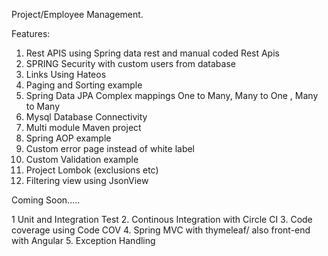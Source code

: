 Project/Employee Management.

Features:

1. Rest APIS using Spring data rest and manual coded Rest Apis
2. SPRING Security with custom users from database
3. Links Using Hateos
4. Paging and Sorting example
5. Spring Data JPA Complex mappings One to Many, Many to One , Many to Many
6. Mysql Database Connectivity
7. Multi module Maven project
8. Spring AOP example
9. Custom error page instead of white label
10. Custom Validation example
11. Project Lombok (exclusions etc)
12. Filtering view using JsonView

Coming Soon.....

1  Unit and Integration Test
2. Continous Integration with Circle CI
3. Code coverage using Code COV
4. Spring MVC with thymeleaf/ also front-end with Angular
5. Exception Handling 

